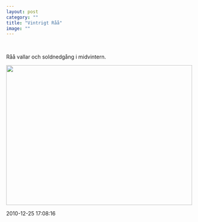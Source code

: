 ```yaml
---
layout: post
category: ""
title: "Vintrigt Råå"
image: ""
---
```


<p> </p>
<p>Råå vallar och soldnedgång i midvintern.</p>
<p><img src="images/stories/ovrigt/raa_vallar.jpg" border="0" width="500" height="375" style="border: 0;" /></p>

2010-12-25 17:08:16